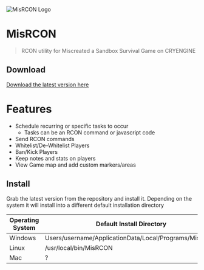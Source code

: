 <img src="https://github.com/csprance/MisRCON/blob/v3/src/resources/images/icon.png?raw=true" alt="MisRCON Logo" /><br/>

# MisRCON
> RCON utility for Miscreated a Sandbox Survival Game on CRYENGINE

## Download
<a href="https://github.com/csprance/MisRCON/releases/latest">Download the latest version here</a>

# Features
* Schedule recurring or specific tasks to occur
    * Tasks can be an RCON command or javascript code
* Send RCON commands
* Whitelist/De-Whitelist Players
* Ban/Kick Players
* Keep notes and stats on players
* View Game map and add custom markers/areas

## Install
Grab the latest version from the repository and install it.
Depending on the system it will install into a different default installation directory

| Operating System | Default Install Directory |
| ------------- | ------------- |
| Windows  | Users/username/ApplicationData/Local/Programs/MisRCON  |
| Linux  | /usr/local/bin/MisRCON  |
| Mac  | ?  |